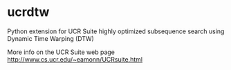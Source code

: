 ucrdtw
======

Python extension for UCR Suite highly optimized subsequence search using Dynamic Time Warping (DTW)

More info on the UCR Suite web page http://www.cs.ucr.edu/~eamonn/UCRsuite.html

